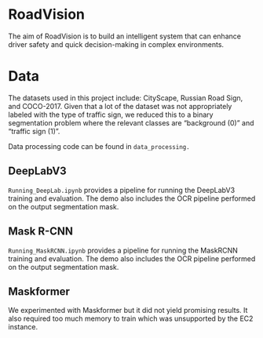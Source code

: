 # RoadVision
The aim of RoadVision is to build an intelligent system that can enhance driver safety and quick decision-making in complex environments.

# Data
The datasets used in this project include: CityScape, Russian Road Sign, and COCO-2017. Given that a lot of the dataset was not appropriately labeled with the type of traffic sign, we reduced this to a binary segmentation problem where the relevant classes are “background (0)” and “traffic sign (1)”.

Data processing code can be found in `data_processing.`

## DeepLabV3
`Running_DeepLab.ipynb` provides a pipeline for running the DeepLabV3 training and evaluation. The demo also includes the OCR pipeline performed on the output segmentation mask.

## Mask R-CNN
`Running_MaskRCNN.ipynb` provides a pipeline for running the MaskRCNN training and evaluation. The demo also includes the OCR pipeline performed on the output segmentation mask.

## Maskformer
We experimented with Maskformer but it did not yield promising results. It also required too much memory to train which was unsupported by the EC2 instance.

